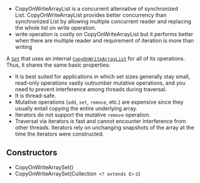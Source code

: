 - CopyOnWriteArrayList is a concurrent alternative of synchronized List. CopyOnWriteArrayList provides better concurrency than synchronized List by allowing multiple concurrent reader and replacing the whole list on write operation.
- write operation is costly on CopyOnWriteArrayList but it performs better when there are multiple reader and requirement of iteration is more than writing

A [`Set`](https://docs.oracle.com/javase/8/docs/api/java/util/Set.html "interface in java.util") that uses an internal [`CopyOnWriteArrayList`](https://docs.oracle.com/javase/8/docs/api/java/util/concurrent/CopyOnWriteArrayList.html "class in java.util.concurrent") for all of its operations. Thus, it shares the same basic properties:

- It is best suited for applications in which set sizes generally stay small, read-only operations vastly outnumber mutative operations, and you need to prevent interference among threads during traversal.
- It is thread-safe.
- Mutative operations (`add`, `set`, `remove`, etc.) are expensive since they usually entail copying the entire underlying array.
- Iterators do not support the mutative `remove` operation.
- Traversal via iterators is fast and cannot encounter interference from other threads. Iterators rely on unchanging snapshots of the array at the time the iterators were constructed.

## Constructors
- CopyOnWriteArraySet()
- CopyOnWriteArraySet(Collection` <? extends E>`  c)
